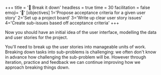 +++
title = '🧩 Break it down'
headless = true
time = 30
facilitation = false
emoji= '🧩'
[objectives]
    1='Propose acceptance criteria for a given user story'
    2='Set up a project board'
    3='Write up clear user story issues'
    4='Create sub-issues based off acceptance criteria'
+++

Now you should have an initial idea of the user interface, modelling the data and user stories for the project.

You'll need to break up the user stories into manageable units of work.
Breaking down tasks into sub-problems is challenging: we often don't know in advance how challenging the sub-problem will be. However through iteration, practice and feedback we can continue improving how we approach breaking things down.
